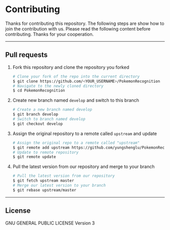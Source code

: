 # Contributing

Thanks for contributing this repository. The following steps are show how to join the contribution with us. Please read the following content before contributing. Thanks for your cooperation.

---
## Pull requests

1. Fork this repository and clone the repository you forked
    ```bash
    # Clone your fork of the repo into the current directory
    $ git clone https://github.com/<YOUR_USERNAME>/PokemonRecognition
    # Navigate to the newly cloned directory
    $ cd PokemonRecognition
    ```
2. Create new branch named `develop` and switch to this branch
    ```bash
    # Create a new branch named develop
    $ git branch develop
    # Switch to branch named develop
    $ git checkout develop
    ```
3. Assign the original repository to a remote called `upstream` and update
    ```bash
    # Assign the original repo to a remote called "upstream"
    $ git remote add upstream https://github.com/yungshenglu/PokemonRecognition
    # Update to remote repository
    $ git remote update
    ```
4. Pull the latest version from our repository and merge to your branch
    ```bash
    # Pull the latest version from our repository
    $ git fetch upstream master
    # Merge our latest version to your branch
    $ git rebase upstream/master
    ```

---
## License

GNU GENERAL PUBLIC LICENSE Version 3
